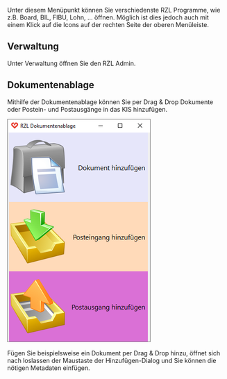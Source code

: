 Unter diesem Menüpunkt können Sie verschiedenste RZL Programme, wie z.B.
Board, BIL, FIBU, Lohn, … öffnen. Möglich ist dies jedoch auch mit einem
Klick auf die Icons auf der rechten Seite der oberen Menüleiste.

## Verwaltung

Unter Verwaltung öffnen Sie den RZL Admin.

## Dokumentenablage

Mithilfe der Dokumentenablage können Sie per Drag & Drop Dokumente oder
Postein- und Postausgänge in das KIS hinzufügen.

![Dokumentenablage](<img/image369.png>)

Fügen Sie beispielsweise ein Dokument per Drag & Drop hinzu, öffnet sich
nach loslassen der Maustaste der Hinzufügen-Dialog und Sie können die
nötigen Metadaten einfügen.
